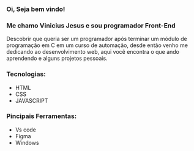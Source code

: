 ### Oi, Seja bem vindo! 
### Me chamo Vinicius Jesus e sou programador Front-End
Descobrir que queria ser um programador após terminar um módulo de programação em C em um curso de automação, desde então venho me dedicando ao desenvolvimento web, aqui você encontra o que ando aprendendo e alguns projetos pessoais.

### Tecnologias:
* HTML
* CSS
* JAVASCRIPT

### Pincipais Ferramentas:
* Vs code
* Figma
* Windows

<!--
**vinicius-je/Vinicius-je** is a ✨ _special_ ✨ repository because its `README.md` (this file) appears on your GitHub profile.

Here are some ideas to get you started:

- 🔭 I’m currently working on ...
- 🌱 I’m currently learning ...
- 👯 I’m looking to collaborate on ...
- 🤔 I’m looking for help with ...
- 💬 Ask me about ...
- 📫 How to reach me: ...
- 😄 Pronouns: ...
- ⚡ Fun fact: ...
-->
